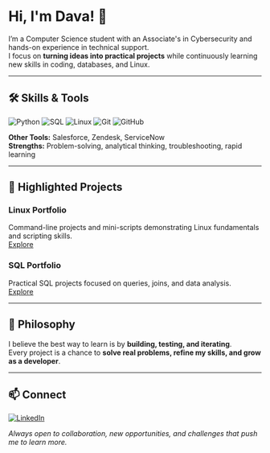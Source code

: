 # Hi, I'm Dava! 👋

I’m a Computer Science student with an Associate's in Cybersecurity and hands-on experience in technical support.  
I focus on **turning ideas into practical projects** while continuously learning new skills in coding, databases, and Linux.

---

## 🛠 Skills & Tools
![Python](https://img.shields.io/badge/Python-3776AB?style=for-the-badge&logo=python&logoColor=white)
![SQL](https://img.shields.io/badge/SQL-003B57?style=for-the-badge&logo=mysql&logoColor=white)
![Linux](https://img.shields.io/badge/Linux-FCC624?style=for-the-badge&logo=linux&logoColor=black)
![Git](https://img.shields.io/badge/Git-F05032?style=for-the-badge&logo=git&logoColor=white)
![GitHub](https://img.shields.io/badge/GitHub-181717?style=for-the-badge&logo=github&logoColor=white)

**Other Tools:** Salesforce, Zendesk, ServiceNow  
**Strengths:** Problem-solving, analytical thinking, troubleshooting, rapid learning  

---

## 📂 Highlighted Projects

### Linux Portfolio
Command-line projects and mini-scripts demonstrating Linux fundamentals and scripting skills.  
[Explore](https://github.com/davalott-dev/Linux-Portfolio)

### SQL Portfolio
Practical SQL projects focused on queries, joins, and data analysis.  
[Explore](https://github.com/davalott-dev/SQL-Portfolio)

---

## 🎯 Philosophy
I believe the best way to learn is by **building, testing, and iterating**.  
Every project is a chance to **solve real problems, refine my skills, and grow as a developer**.

---

## 📫 Connect
[![LinkedIn](https://img.shields.io/badge/LinkedIn-0A66C2?style=for-the-badge&logo=linkedin&logoColor=white)](https://www.linkedin.com/in/dava-lott-0454791a4)

*Always open to collaboration, new opportunities, and challenges that push me to learn more.*
